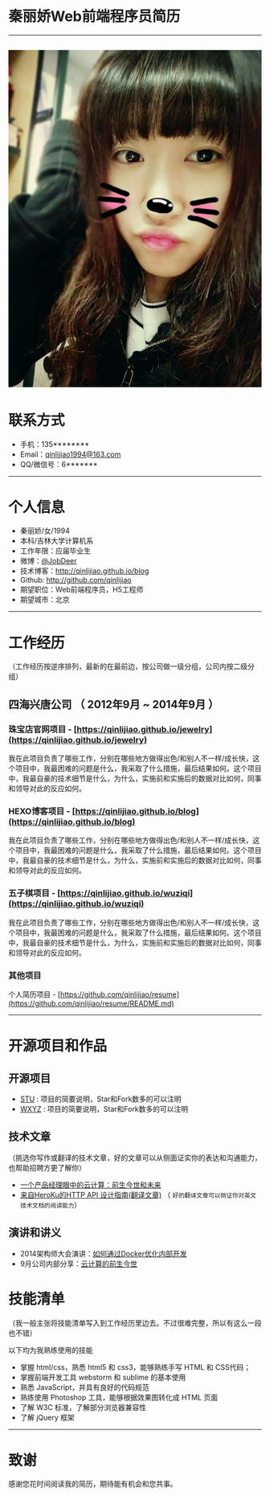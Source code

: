 # 秦丽娇Web前端程序员简历

---
![我的照片](./photo.jpg)
---

# 联系方式

- 手机：135******** 
- Email：qinlijiao1994@163.com 
- QQ/微信号：6*******

---

# 个人信息

 - 秦丽娇/女/1994 
 - 本科/吉林大学计算机系 
 - 工作年限：应届毕业生
 - 微博：[@JobDeer](http://weibo.com/jobdeer) 
 - 技术博客：http://qinlijiao.github.io/blog 
 - Github: http://github.com/qinlijiao 
 - 期望职位：Web前端程序员，H5工程师
 - 期望城市：北京

---

# 工作经历
（工作经历按逆序排列，最新的在最前边，按公司做一级分组，公司内按二级分组）

## 四海兴唐公司 （ 2012年9月 ~ 2014年9月 ）

### 珠宝店官网项目 - [https://qinlijiao.github.io/jewelry](https://qinlijiao.github.io/jewelry) 
我在此项目负责了哪些工作，分别在哪些地方做得出色/和别人不一样/成长快，这个项目中，我最困难的问题是什么，我采取了什么措施，最后结果如何。这个项目中，我最自豪的技术细节是什么，为什么，实施前和实施后的数据对比如何，同事和领导对此的反应如何。


### HEXO博客项目 - [https://qinlijiao.github.io/blog](https://qinlijiao.github.io/blog) 
我在此项目负责了哪些工作，分别在哪些地方做得出色/和别人不一样/成长快，这个项目中，我最困难的问题是什么，我采取了什么措施，最后结果如何。这个项目中，我最自豪的技术细节是什么，为什么，实施前和实施后的数据对比如何，同事和领导对此的反应如何。


### 五子棋项目 - [https://qinlijiao.github.io/wuziqi](https://qinlijiao.github.io/wuziqi) 
我在此项目负责了哪些工作，分别在哪些地方做得出色/和别人不一样/成长快，这个项目中，我最困难的问题是什么，我采取了什么措施，最后结果如何。这个项目中，我最自豪的技术细节是什么，为什么，实施前和实施后的数据对比如何，同事和领导对此的反应如何。


### 其他项目
个人简历项目 - [https://github.com/qinlijiao/resume](https://github.com/qinlijiao/resume/README.md) 

---

# 开源项目和作品

## 开源项目

 - [STU](http://github.com/yourname/projectname) : 项目的简要说明，Star和Fork数多的可以注明
 - [WXYZ](http://github.com/yourname/projectname) : 项目的简要说明，Star和Fork数多的可以注明

## 技术文章
（挑选你写作或翻译的技术文章，好的文章可以从侧面证实你的表达和沟通能力，也帮助招聘方更了解你）

- [一个产品经理眼中的云计算：前生今世和未来](http://get.jobdeer.com/706.get)
- [来自HeroKu的HTTP API 设计指南(翻译文章)](http://get.jobdeer.com/343.get) （ ```好的翻译文章可以侧证你对英文技术文档的阅读能力```）

## 演讲和讲义

  - 2014架构师大会演讲：[如何通过Docker优化内部开发](http://jobdeer.com)
 - 9月公司内部分享：[云计算的前生今世](http://jobdeer.com)

# 技能清单
（我一般主张将技能清单写入到工作经历里边去。不过很难完整，所以有这么一段也不错）

以下均为我熟练使用的技能

- 掌握 html/css，熟悉 html5 和 css3，能够熟练手写 HTML 和 CSS代码；
- 掌握前端开发工具 webstorm 和 sublime 的基本使用
- 熟悉 JavaScript，并具有良好的代码规范
- 熟练使用 Photoshop 工具，能够根据效果图转化成 HTML 页面
- 了解 W3C 标准，了解部分浏览器兼容性
- 了解 jQuery 框架




---

# 致谢
感谢您花时间阅读我的简历，期待能有机会和您共事。
